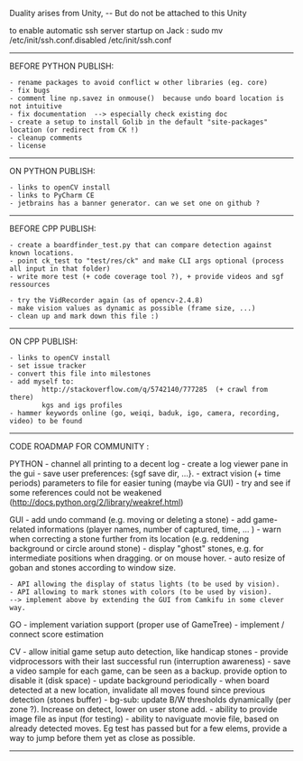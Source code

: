 
Duality arises from Unity, -- But do not be attached to this Unity

to enable automatic ssh server startup on Jack :
sudo mv /etc/init/ssh.conf.disabled /etc/init/ssh.conf

---------------------------------------------------------------------------------------------------

BEFORE PYTHON PUBLISH:

    - rename packages to avoid conflict w other libraries (eg. core)
    - fix bugs
    - comment line np.savez in onmouse()  because undo board location is not intuitive
    - fix documentation  --> especially check existing doc
    - create a setup to install Golib in the default "site-packages" location (or redirect from CK !)
    - cleanup comments
    - license

---------------------------------------------------------------------------------------------------

ON PYTHON PUBLISH:

    - links to openCV install
    - links to PyCharm CE
    - jetbrains has a banner generator. can we set one on github ?

---------------------------------------------------------------------------------------------------

BEFORE CPP PUBLISH:

    - create a boardfinder_test.py that can compare detection against known locations.
    - point ck_test to "test/res/ck" and make CLI args optional (process all input in that folder)
    - write more test (+ code coverage tool ?), + provide videos and sgf ressources

    - try the VidRecorder again (as of opencv-2.4.8)
    - make vision values as dynamic as possible (frame size, ...)
    - clean up and mark down this file :)

---------------------------------------------------------------------------------------------------

ON CPP PUBLISH:

    - links to openCV install
    - set issue tracker
    - convert this file into milestones
    - add myself to:
            http://stackoverflow.com/q/5742140/777285  (+ crawl from there)
            kgs and igs profiles
    - hammer keywords online (go, weiqi, baduk, igo, camera, recording, video) to be found

---------------------------------------------------------------------------------------------------

CODE ROADMAP FOR COMMUNITY :

PYTHON
    - channel all printing to a decent log
    - create a log viewer pane in the gui
    - save user preferences: {sgf save dir, ...}.
    - extract vision (+ time periods) parameters to file for easier tuning (maybe via GUI)
    - try and see if some references could not be weakened  (http://docs.python.org/2/library/weakref.html)

GUI
    - add undo command (e.g. moving or deleting a stone)
    - add game-related informations (player names, number of captured, time, ... )
    - warn when correcting a stone further from its location (e.g. reddening background or circle around stone)
    - display "ghost" stones, e.g. for intermediate positions when dragging. or on mouse hover.
    - auto resize of goban and stones according to window size.

    - API allowing the display of status lights (to be used by vision).
    - API allowing to mark stones with colors (to be used by vision).
    --> implement above by extending the GUI from Camkifu in some clever way.

GO
    - implement variation support (proper use of GameTree)
    - implement / connect score estimation

CV
    - allow initial game setup auto detection, like handicap stones
    - provide vidprocessors with their last successful run (interruption awareness)
    - save a video sample for each game, can be seen as a backup. provide option to disable it (disk space)
    - update background periodically
    - when board detected at a new location, invalidate all moves found since previous detection (stones buffer)
    - bg-sub: update B/W thresholds dynamically (per zone ?). Increase on detect, lower on user stone add.
    - ability to provide image file as input (for testing)
    - ability to naviguate movie file, based on already detected moves. Eg test has passed but for a few elems, provide a way to jump before them yet as close as possible.

---------------------------------------------------------------------------------------------------

